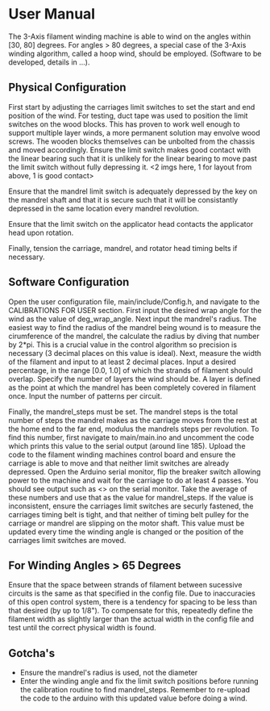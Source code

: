 # User Manual

The 3-Axis filament winding machine is able to wind on the angles within [30, 80] degrees. For angles > 80 degrees, a special
case of the 3-Axis winding algorithm, called a hoop wind, should be employed. (Software to be developed, details in ...).

## Physical Configuration
First start by adjusting the carriages limit switches to set the start and end position of the wind. For testing, duct tape was
used to position the limit switches on the wood blocks. This has proven to work well enough to support multiple layer winds, a
more permanent solution may envolve wood screws. The wooden blocks themselves can be unbolted from the chassis and moved
accordingly. Ensure the limit switch makes good contact with the linear bearing such that it is unlikely for the linear bearing
to move past the limit switch without fully depressing it. <2 imgs here, 1 for layout from above, 1 is good contact>

Ensure that the mandrel limit switch is adequately depressed by the key on the mandrel shaft and that it is secure such
that it will be consistantly depressed in the same location every mandrel revolution.

Ensure that the limit switch on the applicator head contacts the applicator head upon rotation. 

Finally, tension the carriage, mandrel, and rotator head timing belts if necessary. 

## Software Configuration
Open the user configuration file, main/include/Config.h, and navigate to the CALIBRATIONS FOR USER section. First input the
desired wrap angle for the wind as the value of deg_wrap_angle. Next input the mandrel's radius. The easiest way to find the
radius of the mandrel being wound is to measure the cirumference of the mandrel, the calculate the radius by diving that number
by 2*pi. This is a crucial value in the control algorithm so precision is necessary (3 decimal places on this value is ideal).
Next, measure the width of the filament and input to at least 2 decimal places. Input a desired percentage, in the range [0.0, 1.0]
of which the strands of filament should overlap. Specify the number of layers the wind should be. A layer is defined as the
point at which the mandrel has been completely covered in filament once. Input the number of patterns per circuit. 

Finally, the mandrel_steps must be set. The mandrel steps is the total number of steps the mandrel makes as the carriage moves
from the rest at the home end to the far end, modulus the mandrels steps per revolution. To find this number, first navigate to
main/main.ino and uncomment the code which prints this value to the serial output (around line 185). Upload the code to the
filament winding machines control board and ensure the carriage is able to move and that neither limit switches are already depressed.
Open the Arduino serial monitor, flip the breaker switch allowing power to the machine and wait for the carriage to do at least
4 passes. You should see output such as <> on the serial monitor. Take the average of these numbers and use that as the value
for mandrel_steps. If the value is inconsistent, ensure the carriages limit switches are securly fastened, the carriages timing
belt is tight, and that neither of timing belt pulley for the carriage or mandrel are slipping on the motor shaft. This value must
be updated every time the winding angle is changed or the position of the carriages limit switches are moved.

## For Winding Angles > 65 Degrees
Ensure that the space between strands of filament between sucessive circuits is the same as that specified in the config file.
Due to inaccuracies of this open control system, there is a tendency for spacing to be less than that desired (by up to 1/8").
To compensate for this, repeatedly define the filament width as slightly larger than the actual width in the config file and 
test until the correct physical width is found.

## Gotcha's
- Ensure the mandrel's radius is used, not the diameter
- Enter the winding angle and fix the limit switch positions before running the calibration routine to find mandrel_steps.
  Remember to re-upload the code to the arduino with this updated value before doing a wind.
